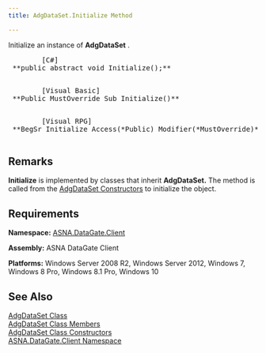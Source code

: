 ```yaml
---
title: AdgDataSet.Initialize Method

---
```


Initialize an instance of **AdgDataSet** .
<pre class="prettyprint">
        <span class="lang">[C#]</span>
 **public abstract void Initialize();** 
      </pre>
<pre class="prettyprint">
        <span class="lang">[Visual Basic] </span>
 **Public MustOverride Sub Initialize()** 
      </pre>
<pre class="prettyprint">
        <span class="lang">[Visual RPG]</span>
 **BegSr Initialize Access(*Public) Modifier(*MustOverride)** 
      </pre>

## Remarks

**Initialize** is implemented by classes that inherit **AdgDataSet.** The method is called from the [ AdgDataSet Constructors](adg-dataset-class-constructors-main.html) to initialize the object.
## Requirements

**Namespace:** [ASNA.DataGate.Client](datagate-client-namespace.html) 

**Assembly:** ASNA DataGate Client

**Platforms:** Windows Server 2008 R2, Windows Server 2012, Windows 7, Windows 8 Pro, Windows 8.1 Pro, Windows 10
## See Also


[AdgDataSet Class](adg-dataset-class.html)
      <br />
[AdgDataSet Class Members](adg-dataset-members.html)
      <br />
[AdgDataSet Class Constructors](adg-dataset-class-constructors-main.html)
      <br />
[ASNA.DataGate.Client Namespace](datagate-client-namespace.html)

